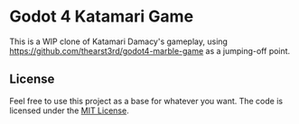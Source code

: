 # Godot 4 Katamari Game

This is a WIP clone of Katamari Damacy's gameplay, using https://github.com/thearst3rd/godot4-marble-game as a jumping-off point.

## License

Feel free to use this project as a base for whatever you want. The code is licensed under the [MIT License](LICENSE).